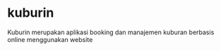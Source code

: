 # kuburin
Kuburin merupakan aplikasi booking dan manajemen kuburan berbasis online menggunakan website

